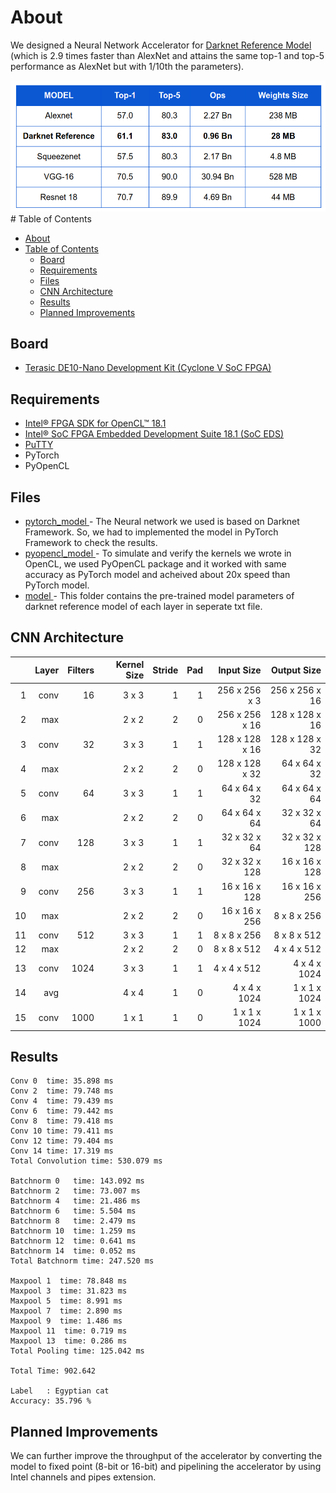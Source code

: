 # About
We designed a Neural Network Accelerator for [Darknet Reference Model](https://pjreddie.com/darknet/imagenet/#reference) (which  is 2.9 times faster than AlexNet and attains the same top-1 and top-5 performance as AlexNet but with 1/10th the parameters). 

<img src="images/cnn_table.jpg" > 
# Table of Contents

   * [About](#about)
   * [Table of Contents](#table-of-contents)
      * [Board](#board)
      * [Requirements](#requirements)
      * [Files](#files)
      * [CNN Architecture](#cnn-architecture)
      * [Results](#results)
      * [Planned Improvements](#planned-improvements)




## Board
- [Terasic DE10-Nano Development Kit (Cyclone V SoC FPGA)](https://software.intel.com/content/www/us/en/develop/articles/terasic-de10-nano-get-started-guide.html)

## Requirements
- [Intel® FPGA SDK for OpenCL™ 18.1](https://fpgasoftware.intel.com/opencl/18.1/?edition=standard)
- [Intel® SoC FPGA Embedded Development Suite 18.1 (SoC EDS)](https://fpgasoftware.intel.com/soceds/18.1/?edition=standard)
- [PuTTY](https://www.putty.org/)
- PyTorch
- PyOpenCL 

## Files 
- [pytorch_model ](pytorch_model/pytorch_model.ipynb)- The Neural network we used is based on Darknet Framework. So, we had to implemented the model in PyTorch Framework to check the results.
- [pyopencl_model ](pyopencl_model/pyopencl.ipynb) - 
To simulate and verify the kernels we wrote in OpenCL, we used PyOpenCL package and it worked with same accuracy as PyTorch model and acheived about 20x speed than PyTorch model.
- [model ](model) - This folder contains the pre-trained model parameters of darknet reference model of each layer in seperate txt file.

## CNN Architecture  

<center>

|    | Layer    | Filters | Kernel Size | Stride | Pad |   Input Size  |  Output Size   |   
|---:|---------:|--------:|------------:|-------:|----:|-------------:|--------------:| 
| 1  |conv      | 16      | 3 x 3       | 1      | 1   |256 x 256 x 3  | 256 x 256 x 16 | 
| 2  |max       |         | 2 x 2       | 2      | 0   |256 x 256 x 16 | 128 x 128 x 16 | 
| 3  |conv      | 32      | 3 x 3       | 1      | 1   |128 x 128 x 16 | 128 x 128 x 32 |
| 4  |max       |         | 2 x 2       | 2      | 0   |128 x 128 x 32 | 64 x 64 x 32   |
| 5  |conv      | 64      | 3 x 3       | 1      | 1   |64 x 64 x 32   | 64 x 64 x 64   | 
| 6  |max       |         | 2 x 2       | 2      | 0   |64 x 64 x 64   | 32 x 32 x 64   | 
| 7  |conv      | 128     | 3 x 3       | 1      | 1   |32 x 32 x 64   | 32 x 32 x 128  | 
| 8  |max       |         | 2 x 2       | 2      | 0   |32 x 32 x 128  | 16 x 16 x 128  | 
| 9  |conv      | 256     | 3 x 3       | 1      | 1   |16 x 16 x 128  | 16 x 16 x 256  | 
| 10 |max       |         | 2 x 2       | 2      | 0   |16 x 16 x 256  | 8 x 8 x 256    |
| 11 |conv      | 512     | 3 x 3       | 1      | 1   |8 x 8 x 256    | 8 x 8 x 512    |
| 12 |max       |         | 2 x 2       | 2      | 0   |8 x 8 x 512    | 4 x 4 x 512    | 
| 13 |conv      | 1024    | 3 x 3       | 1      | 1   |4 x 4 x 512    | 4 x 4 x 1024   | 
| 14 |avg       |         | 4 x 4       | 1      | 0   |4 x 4 x 1024   | 1 x 1 x 1024   | 
| 15 |conv      | 1000    | 1 x 1       | 1      | 0   |1 x 1 x 1024   | 1 x 1 x 1000   | 

</center>


## Results
```
Conv 0  time: 35.898 ms                                                         
Conv 2  time: 79.748 ms                                                         
Conv 4  time: 79.439 ms                                                         
Conv 6  time: 79.442 ms                                                         
Conv 8  time: 79.418 ms                                                         
Conv 10 time: 79.411 ms                                                         
Conv 12 time: 79.404 ms                                                         
Conv 14 time: 17.319 ms                                                         
Total Convolution time: 530.079 ms

Batchnorm 0   time: 143.092 ms                                                  
Batchnorm 2   time: 73.007 ms                                                   
Batchnorm 4   time: 21.486 ms                                                   
Batchnorm 6   time: 5.504 ms                                                    
Batchnorm 8   time: 2.479 ms                                                    
Batchnorm 10  time: 1.259 ms                                                    
Batchnorm 12  time: 0.641 ms                                                    
Batchnorm 14  time: 0.052 ms                                                    
Total Batchnorm time: 247.520 ms   

Maxpool 1  time: 78.848 ms                                                      
Maxpool 3  time: 31.823 ms                                                      
Maxpool 5  time: 8.991 ms                                                       
Maxpool 7  time: 2.890 ms                                                       
Maxpool 9  time: 1.486 ms                                                       
Maxpool 11  time: 0.719 ms                                                      
Maxpool 13  time: 0.286 ms                                                      
Total Pooling time: 125.042 ms                                                  
                                                                                
Total Time: 902.642                                                             
                                                                                
Label   : Egyptian cat                                                          
Accuracy: 35.796 % 

```

## Planned Improvements

We can further improve the throughput of the accelerator by converting the model to fixed point (8-bit or 16-bit) and pipelining the accelerator by using Intel channels and pipes
extension.